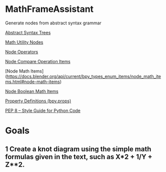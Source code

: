 # MathFrameAssistant
Generate nodes from abstract syntax grammar

[Abstract Syntax Trees](https://docs.python.org/3.10/library/ast.html#module-ast)

[Math Utility Nodes](https://docs.blender.org/manual/en/latest/modeling/geometry_nodes/utilities/math/index.html)

[Node Operators](https://docs.blender.org/api/current/bpy.ops.node.html)

[Node Compare Operation Items](https://docs.blender.org/api/current/bpy_types_enum_items/node_compare_operation_items.html)

[Node Math Items] (https://docs.blender.org/api/current/bpy_types_enum_items/node_math_items.html#node-math-items)

[Node Boolean Math Items](https://docs.blender.org/api/current/bpy_types_enum_items/node_boolean_math_items.html#node-boolean-math-items)

[Property Definitions (bpy.props)](https://docs.blender.org/api/current/bpy.props.html)

[PEP 8 – Style Guide for Python Code](https://peps.python.org/pep-0008/)

# Goals
## 1 Create a knot diagram using the simple math formulas given in the text, such as X*2 + 1/Y + Z**2.
